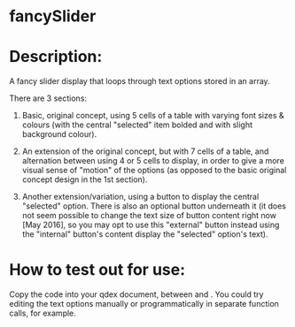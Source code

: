 # fancySlider

# Description:  
A fancy slider display that loops through text options stored in an array.

There are 3 sections:

1) Basic, original concept, using 5 cells of a table with varying font sizes & colours (with the central "selected" item bolded and with slight background colour).  

2) An extension of the original concept, but with 7 cells of a table, and alternation between using 4 or 5 cells to display, in order to give a more visual sense of "motion" of the options (as opposed to the basic original concept design in the 1st section).  

3) Another extension/variation, using a button to display the central "selected" option.  There is also an optional button underneath it (it does not seem possible to change the text size of button content right now [May 2016], so you may opt to use this "external" button instead using the "internal" button's content display the "selected" option's text).

# How to test out for use:  
Copy the code into your qdex document, between <document> and </document>.  You could try editing the text options manually or programmatically in separate function calls, for example.
